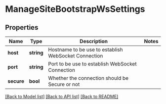 # ManageSiteBootstrapWsSettings

## Properties
Name | Type | Description | Notes
------------ | ------------- | ------------- | -------------
**host** | **string** | Hostname to be use to establish WebSocket Connection | 
**port** | **string** | Port to be use to establish WebSocket Connection | 
**secure** | **bool** | Whether the connection should be Secure or not | 

[[Back to Model list]](../README.md#documentation-for-models) [[Back to API list]](../README.md#documentation-for-api-endpoints) [[Back to README]](../README.md)


